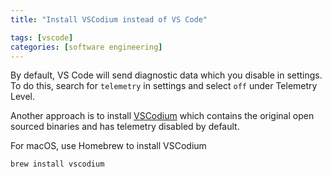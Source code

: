 ```yaml
---
title: "Install VSCodium instead of VS Code"

tags: [vscode]
categories: [software engineering]
---
```


By default, VS Code will send diagnostic data which you disable in settings. To do this, search for `telemetry` in settings and select `off` under Telemetry Level.

Another approach is to install [VSCodium](https://vscodium.com/) which contains the original open sourced binaries and has telemetry disabled by default.

For macOS, use Homebrew to install VSCodium

```sh
brew install vscodium
```
